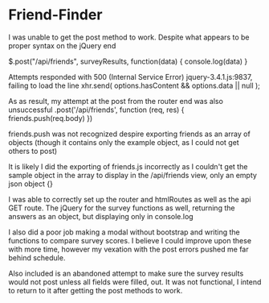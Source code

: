 # Friend-Finder

I was unable to get the post method to work. Despite what appears to be proper syntax on the jQuery end

$.post("/api/friends", surveyResults, function(data) {
    console.log(data)
}

Attempts responded with 500 (Internal Service Error) jquery-3.4.1.js:9837, failing to load the line
xhr.send( options.hasContent && options.data || null );

As as result, my attempt at the post from the router end was also unsuccessful 
    .post('/api/friends', function (req, res) {
        friends.push(req.body)
    })

friends.push was not recognized despire exporting friends as an array of objects (though it contains only the example
object, as I could not get others to post)

It is likely I did the exporting of friends.js incorrectly as I couldn't get the sample object in the array to display
in the /api/friends view, only an empty json object {}

I was able to correctly set up the router and htmlRoutes as well as the api GET route. The jQuery for the survey functions as well, returning the answers as an object, but displaying only in console.log

I also did a poor job making a modal without bootstrap and writing the functions to compare survey scores. I believe I could improve upon these with more time, however my vexation with the post errors pushed me far behind schedule.

Also included is an abandoned attempt to make sure the survey results would not post unless all fields were filled, out. It was not functional, I intend to return to it after getting the post methods to work.